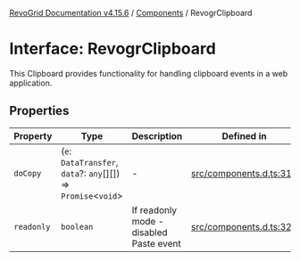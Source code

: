 [RevoGrid Documentation v4.15.6](README.md) / [Components](Namespace.Components.md) / RevogrClipboard

# Interface: RevogrClipboard

This Clipboard provides functionality for handling clipboard events in a web application.

## Properties

| Property | Type | Description | Defined in |
| ------ | ------ | ------ | ------ |
| `doCopy` | (`e`: `DataTransfer`, `data`?: `any`[][]) => `Promise`\<`void`\> | - | [src/components.d.ts:316](https://github.com/revolist/revogrid/blob/8ab186c1ae2faee97d25784acff6dbf4187524f8/src/components.d.ts#L316) |
| `readonly` | `boolean` | If readonly mode - disabled Paste event | [src/components.d.ts:320](https://github.com/revolist/revogrid/blob/8ab186c1ae2faee97d25784acff6dbf4187524f8/src/components.d.ts#L320) |
